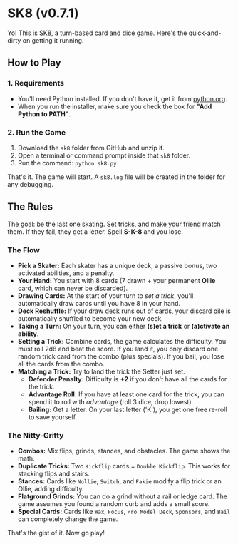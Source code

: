 # SK8 (v0.7.1)

Yo! This is SK8, a turn-based card and dice game. Here's the quick-and-dirty on getting it running.

## How to Play

### 1. Requirements

* You'll need Python installed. If you don't have it, get it from [python.org](https://www.python.org/downloads/).
* When you run the installer, make sure you check the box for **"Add Python to PATH"**.

### 2. Run the Game

1.  Download the `sk8` folder from GitHub and unzip it.
2.  Open a terminal or command prompt inside that `sk8` folder.
3.  Run the command: `python sk8.py`

That's it. The game will start. A `sk8.log` file will be created in the folder for any debugging.

## The Rules

The goal: be the last one skating. Set tricks, and make your friend match them. If they fail, they get a letter. Spell **S-K-8** and you lose.

### The Flow

* **Pick a Skater:** Each skater has a unique deck, a passive bonus, two activated abilities, and a penalty.
* **Your Hand:** You start with 8 cards (7 drawn + your permanent **Ollie** card, which can never be discarded).
* **Drawing Cards:** At the start of your turn to *set a trick*, you'll automatically draw cards until you have 8 in your hand.
* **Deck Reshuffle:** If your draw deck runs out of cards, your discard pile is automatically shuffled to become your new deck.
* **Taking a Turn:** On your turn, you can either **(s)et a trick** or **(a)ctivate an ability**.
* **Setting a Trick:** Combine cards, the game calculates the difficulty. You must roll 2d8 and beat the score. If you land it, you only discard one random trick card from the combo (plus specials). If you bail, you lose all the cards from the combo.
* **Matching a Trick:** Try to land the trick the Setter just set.
    * **Defender Penalty:** Difficulty is **+2** if you don't have all the cards for the trick.
    * **Advantage Roll:** If you have at least one card for the trick, you can spend it to roll with *advantage* (roll 3 dice, drop lowest).
    * **Bailing:** Get a letter. On your last letter ('K'), you get one free re-roll to save yourself.

### The Nitty-Gritty

* **Combos:** Mix flips, grinds, stances, and obstacles. The game shows the math.
* **Duplicate Tricks:** Two `Kickflip` cards = `Double Kickflip`. This works for stacking flips and stairs.
* **Stances:** Cards like `Nollie`, `Switch`, and `Fakie` modify a flip trick or an Ollie, adding difficulty.
* **Flatground Grinds:** You can do a grind without a rail or ledge card. The game assumes you found a random curb and adds a small score.
* **Special Cards:** Cards like `Wax`, `Focus`, `Pro Model Deck`, `Sponsors`, and `Bail` can completely change the game.

That's the gist of it. Now go play!
